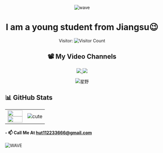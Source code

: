 <div align="center">
  
  ![wave](https://capsule-render.vercel.app/api?type=waving&height=300&color=gradient&text=👋%20Hello,%20I'm%20TommyJavas&fontSize=65&animation=fadeIn)
  
# I am a young student from Jiangsu😉


<!-- Visitor Counter -->
<p align="center">
  Visitor:
  <img src="https://count.getloli.com/get/@TommyJavas?theme=rule34" alt="Visitor Count" />
</p>

## 📽️ My Video Channels
<p align="center">
  <a href="https://space.bilibili.com/1451504133">
<img src="https://img.shields.io/badge/Follow-Bilibili-pink?style=for-the-badge" />
  </a>
  
  <a href="https://www.youtube.com/@TommyJava">
<img src="https://img.shields.io/badge/Follow-YouTube-red?style=for-the-badge" />
  </a>
</p>

![星野](https://github.com/user-attachments/assets/cc05d09a-bb3b-4c5a-bcef-c45b549c2d72)



</div>


  
## 📊 GitHub Stats  

<style>
  
  .stat-card {
    border-radius: 15px;
    border: 2px solid #FFC0CB;
  }
  
</style>

<table>
  <tr>
    <td width="50%">
      <a href="https://github.com/TommyJavas">
        <img src="https://github-readme-stats.vercel.app/api?username=TommyJavas&show_icons=true&icon_color=E91E63&title_color=FB7299&text_color=ADBAC7&border_radius=15&theme=transparent&border_color=FFC0CB" width="100%" />
      </a>
      <br/>
      <a href="https://github.com/TommyJavas">
        <img src="https://github-readme-stats.vercel.app/api/top-langs/?username=TommyJavas&layout=compact&border_radius=15&title_color=FB7299&text_color=ADBAC7&theme=transparent&border_color=FFC0CB" width="100%" />
      </a>
    </td>
    <td width="50%" align="center">
      <img src="https://github.com/user-attachments/assets/d4111692-fcea-4624-8526-7a626a080764" alt="cute" />
    </td>
  </tr>
</table>



  

  


#### - 📫 Call Me At [hut112233666@gmail.com](mailto:hut112233666@gmail.com)
![WAVE](https://capsule-render.vercel.app/api?type=waving&height=300&color=gradient&text=Thx%20For%20Visit&section=footer&fontAlignY=65)

</div>



